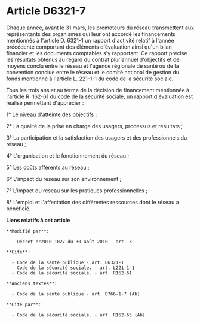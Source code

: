 # Article D6321-7

Chaque année, avant le 31 mars, les promoteurs du réseau transmettent aux représentants des organismes qui leur ont accordé
les financements mentionnés à l'article D. 6321-1 un rapport d'activité relatif à l'année précédente comportant des éléments
d'évaluation ainsi qu'un bilan financier et les documents comptables s'y rapportant. Ce rapport précise les résultats obtenus
au regard du contrat pluriannuel d'objectifs et de moyens conclu entre le réseau et l'agence régionale de santé ou de la
convention conclue entre le réseau et le comité national de gestion du fonds mentionné à l'article L. 221-1-1 du code de la
sécurité sociale. 

Tous les trois ans et au terme de la décision de financement mentionnée à l'article R. 162-61 du code de la sécurité sociale,
un rapport d'évaluation est réalisé permettant d'apprécier : 

1° Le niveau d'atteinte des objectifs ; 

2° La qualité de la prise en charge des usagers, processus et résultats ; 

3° La participation et la satisfaction des usagers et des professionnels du réseau ; 

4° L'organisation et le fonctionnement du réseau ; 

5° Les coûts afférents au réseau ; 

6° L'impact du réseau sur son environnement ; 

7° L'impact du réseau sur les pratiques professionnelles ; 

8° L'emploi et l'affectation des différentes ressources dont le réseau a bénéficié.

**Liens relatifs à cet article**

	**Modifié par**:

	  - Décret n°2010-1027 du 30 août 2010 - art. 3

	**Cite**:

	  - Code de la santé publique - art. D6321-1
	  - Code de la sécurité sociale. - art. L221-1-1
	  - Code de la sécurité sociale. - art. R162-61

	**Anciens textes**:

	  - Code de la santé publique - art. D766-1-7 (Ab)

	**Cité par**:

	  - Code de la sécurité sociale. - art. R162-65 (Ab)
